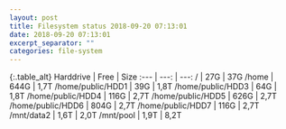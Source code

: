 ```yaml
---
layout: post
title: Filesystem status 2018-09-20 07:13:01
date: 2018-09-20 07:13:01
excerpt_separator: ""
categories: file-system
---
```

{:.table_alt}
Harddrive | Free | Size
:--- | ---: | ---:
/ | 27G | 37G
/home | 644G | 1,7T
/home/public/HDD1 | 39G | 1,8T
/home/public/HDD3 | 64G | 1,8T
/home/public/HDD4 | 116G | 2,7T
/home/public/HDD5 | 626G | 2,7T
/home/public/HDD6 | 804G | 2,7T
/home/public/HDD7 | 116G | 2,7T
/mnt/data2 | 1,6T | 2,0T
/mnt/pool | 1,9T | 8,2T
